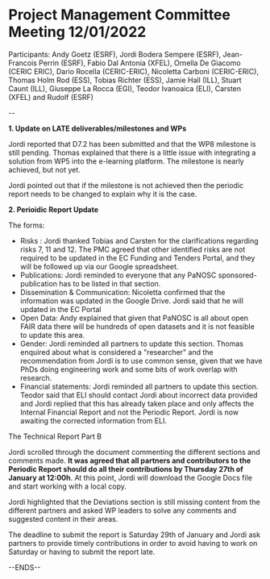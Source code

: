 Project Management Committee Meeting 12/01/2022
===============================================

Participants: Andy Goetz (ESRF), Jordi Bodera Sempere (ESRF), Jean-Francois Perrin (ESRF), Fabio Dal Antonia (XFEL),  Ornella De Giacomo (CERIC ERIC), Dario Rocella (CERIC-ERIC), Nicoletta Carboni (CERIC-ERIC), Thomas Holm Rod (ESS), Tobias Richter (ESS), Jamie Hall (ILL), Stuart Caunt (ILL), Giuseppe La Rocca (EGI), Teodor Ivanoaica (ELI), Carsten (XFEL) and Rudolf (ESRF)

--

**1. Update on LATE deliverables/milestones and WPs**

Jordi reported that D7.2 has been submitted and that the WP8 milestone is still pending. Thomas explained that there is a little issue with integrating a solution from WP5 into the e-learning platform. The milestone is nearly achieved, but not yet.

Jordi pointed out that if the milestone is not achieved then the periodic report needs to be changed to explain why it is the case.

**2.	Perioidic Report Update**

The forms:
* Risks : Jordi thanked Tobias and Carsten for the clarifications regarding risks 7, 11 and 12. The PMC agreed that other identified risks are not required to be updated in the EC Funding and Tenders Portal, and they will be followed up via our Google spreadsheet.
* Publications: Jordi reminded to everyone that any PaNOSC sponsored-publication has to be listed in that section.
* Dissemination & Communication: Nicoletta confirmed that the information was updated in the Google Drive. Jordi said that he will updated in the EC Portal
* Open Data: Andy explained that given that PaNOSC is all about open FAIR data there will be hundreds of open datasets and it is not feasible to update this area.
* Gender: Jordi reminded all partners to update this section. Thomas enquired about what is considered a "researcher" and the recommendation from Jordi is to use common sense, given that we have PhDs doing engineering work and some bits of work overlap with research.
* Financial statements: Jordi reminded all partners to update this section. Teodor said that ELI should contact Jordi about incorrect data provided and Jordi replied that this has already taken place and only affects the Internal Financial Report and not the Periodic Report. Jordi is now awaiting the corrected information from ELI.

The Technical Report Part B

Jordi scrolled through the document commenting the different sections and comments made. **It was agreed that all partners and contributors to the Periodic Report should do all their contributions by Thursday 27th of January at 12:00h**. At this point, Jordi will download the Google Docs file and start working with a local copy.

Jordi highlighted that the Deviations section is still missing content from the different partners and asked WP leaders to solve any comments and suggested content in their areas.

The deadline to submit the report is Saturday 29th of January and Jordi ask partners to provide timely contributions in order to avoid having to work on Saturday or having to submit the report late.	

--ENDS--

